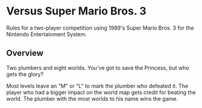 Versus Super Mario Bros. 3
==========================

Rules for a two-player competition using 1989's Super Mario Bros. 3 for
the Nintendo Entertainment System.


## Overview

Two plumbers and eight worlds. You've got to save the Princess, but who gets
the glory?

Most levels leave an "M" or "L" to mark the plumber who defeated it. The
player who had a bigger impact on the world map gets credit for beating
the world. The plumber with the most worlds to his name wins the game.